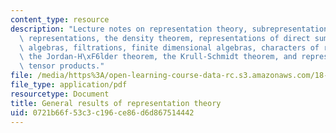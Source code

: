 ```yaml
---
content_type: resource
description: "Lecture notes on representation theory, subrepresentations in semisimple\
  \ representations, the density theorem, representations of direct sums of matrix\
  \ algebras, filtrations, finite dimensional algebras, characters of representations,\
  \ the Jordan-H\xF6lder theorem, the Krull-Schmidt theorem, and representations of\
  \ tensor products."
file: /media/https%3A/open-learning-course-data-rc.s3.amazonaws.com/18-712-introduction-to-representation-theory-fall-2010/0721b66f53c3c196ce86d6d867514442_MIT18_712F10_ch2.pdf
file_type: application/pdf
resourcetype: Document
title: General results of representation theory
uid: 0721b66f-53c3-c196-ce86-d6d867514442
---
```

